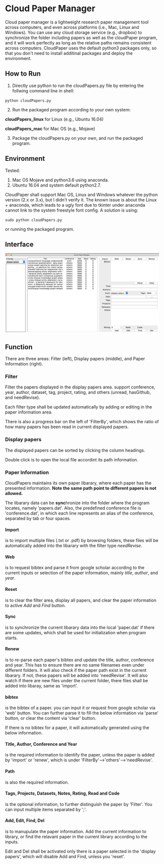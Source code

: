 # Cloud Paper Manager

Cloud paper manager is a lightweight research paper management tool across computers, and even across platforms (i.e., Mac, Linux and Windows). You can use any cloud storage service (e.g., dropbox) to synchronize the folder including papers as well as the cloudPaper program, and it will work perfectly as long as the relative paths remains consistent across computers. CloudPaper uses the default python3 packages only, so that you don't need to install additinal packages and deploy the environment.

## How to Run
1. Directly use python to run the cloudPapers.py file by entering the follwing command line in shell:

`python cloudPapers.py`

2. Run the packaged program according to your own system:

**cloudPapers_linux** for Linux (e.g., Ubuntu 16.04)

**cloudPapers_mac** for Mac OS (e.g., Mojave)

3. Package the cloudPapers.py on your own, and run the packaged program.

## Environment

Tested:
1. Mac OS Mojave and python3.6 using anaconda.
2. Ubuntu 16.04 and system default python2.7.

CloudPaper shall support Mac OS, Linux and Windows whatever the python version (2.x or 3.x), but I didn't verify it. The known issue is about the Linux + anaconda, which leads to a ugly font due to tkinter under anaconda cannot link to the system freestyle font config. A solution is using:

`sudo python cloudPapers.py`

or running the packaged program.

## Interface

![Interface Demo](./demo.png)

## Function

There are three areas: Filter (left), Display papers (middle), and Paper Information (right).

### Filter
Filter the papers displayed in the display papers area. support conference, year, author, dataset, tag, project, rating, and others (unread, hasGithub, and needRevise).

Each filter type shall be updated automatically by adding or editing in the paper information area.

There is also a progress bar on the left of 'FilterBy', which shows the ratio of how many papers has been read in current displayed papers.

### Display papers 
The displayed papers can be sorted by clicking the column headings.

Double click is to open the local file accordint its path information.

### Paper Information
CloudPapers maintains its own paper libarary, where each paper has the presented information. **Note the same path point to different papers is not allowed.**

The libarary data can be **sync**hronize into the folder where the program locates, namely 'papers.dat'. Also, the predefined conference file is 'conference.dat', in which each line represents an alias of the conference, separated by tab or four spaces.

#### Import
is to import multiple files (.txt or .pdf) by browsing folders, these files will be automatically added into the libarary with the filter type *needRevise*.

#### Web
is to request bibtex and parse it from google scholar according to the current inputs or selection of the paper information, mainly *title*, *author*, and *year*.

#### Reset
is to clear the filter area, display all papers, and clear the paper information to active *Add* and *Find* button.

#### Sync
is to synchronize the current libarary data into the local 'paper.dat' if there are some updates, which shall be used for initialization when program starts.

#### Renew
is to re-parse each paper's bibtex and update the title, author, conference and year. This has to ensure there are no same filenames even under different folders. It will also check if the paper path exist in the current libarary. If not, these papers will be added into 'needRevise'. It will also watch if there are new files under the current folder, there files shall be added into libaray, same as 'import'.

#### bibtex
is the bibtex of a paper. you can input it or request from google scholar via 'web' button. You can further parse it to fill the below information via 'parse' button, or clear the content via 'clear' button.

If there is no bibtex for a paper, it will automatically generated using the below information.

#### Title, Author, Conference and Year
is the required information to identify the paper, unless the paper is added by 'import' or 'renew', which is under 'FilterBy'-->'others'-->'needRevise'.

#### Path
is also the required information.

#### Tags, Projects, Datasets, Notes, Rating, Read and Code
is the optional information, to further distinguish the paper by 'Filter'. You can input multiple items separated by ';'.

#### Add, Edit, Find, Del
is to manupulate the paper information. Add the current information to library, or find the relavant paper in the current library according to the inputs.

Edit and Del shall be activated only there is a paper selected in the 'display papers', which will disable Add and Find, unless you 'reset'.